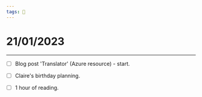 ```yaml
---
tags: 📆
---
```


# 21/01/2023
---

- [ ] Blog post 'Translator' (Azure resource) - start.
- [ ] Claire's birthday planning.
- [ ] 1 hour of reading.



